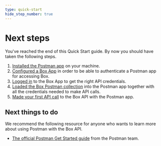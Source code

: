 ```yaml
---
type: quick-start
hide_step_number: true
---
```


<!-- alex disable postman-postwoman -->

# Next steps

You've reached the end of this Quick Start guide. By now you should have taken
the following steps.

1. [Installed the Postman app](g://tooling/postman/quick-start/install-postman/)
   on your machine.
2. [Configured a Box App](g://tooling/postman/quick-start/configure-box-app/) in
   order to be able to authenticate a Postman app for accessing Box.
3. [Logged in](g://tooling/postman/quick-start/log-in-to-box/) to the Box App to
   get the right API credentials.
4. [Loaded the Box Postman
   collection](g://tooling/postman/quick-start/load-postman-collection/) into
   the Postman app together with all the credentials needed to make API calls.
5. [Made your first API call](g://tooling/postman/quick-start/make-api-call/)
   to the Box API with the Postman app.

## Next things to do

We recommend the following resource for anyone who wants to learn more about
using Postman with the Box API.

* [The official Postman Get Started
  guide](https://learning.getpostman.com/getting-started/) from the Postman
  team.
